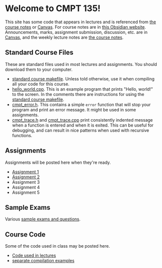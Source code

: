 # Welcome to CMPT 135!

This site has some code that appears in lectures and is referenced from [the
course notes](https://publish.obsidian.md/cmpt135) or [Canvas](sfu.canvas.ca).
For course notes are in [this Obsidian
website](https://publish.obsidian.md/cmpt135). Announcements, marks, assignment
submission, discussion, etc. are in [Canvas](sfu.canvas.ca), and the weekly
lecture notes are [the course notes](https://publish.obsidian.md/cmpt135).

## Standard Course Files

These are standard files used in most lectures and assignments. You should
download them to your computer.

- [standard course makefile](starter_files/makefile). Unless told otherwise, use
  it when compiling all your code for this course.
- [hello_world.cpp](starter_files/hello_world.cpp). This is an example program
  that prints "Hello, world!" to the screen. In the comments there are
  instructions for using the [standard course makefile](starter_files/makefile).
- [cmpt_error.h](starter_files/cmpt_error.h). This contains a simple `error`
  function that will stop your program and print an error message. It might be
  used in some assignments.
- [cmpt_trace.h](starter_files/cmpt_trace.h) and
  [cmpt_trace.cpp](cmpt_trace.cpp) print consistently indented message when a
  function is entered and when it is exited. This can be useful for debugging,
  and can result in nice patterns when used with recursive functions.

## Assignments

Assignments will be posted here when they're ready.

- [Assignment 1](assignments/a1)
- [Assignment 2](assignments/a2)
- Assignment 3
- Assignment 4
- Assignment 5

## Sample Exams

Various [sample exams and questions](sample_exams/).

## Course Code

Some of the code used in class may be posted here.

- [Code used in lectures](lectures/)
- [separate compilation examples](separate_compilation/)
